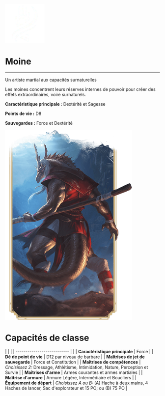 <div class="icon-container">
  <img src="../_media/classes/moine.png" alt="Moine" class="icon-title" data-no-zoom />

# Moine <!-- {docsify-ignore} -->

</div>

---

<div class="bloc-pres">
<div class="bloc-texte">
  <div class="pres">
    <p>Un artiste martial aux capacités surnaturelles</p>
  </div>
  <div class="texte">
    <p>Les moines concentrent leurs réserves internes de pouvoir pour créer des effets extraordinaires, voire surnaturels.</p>
    <div class="summary">
      <p><strong>Caractéristique principale :</strong> Dextérité et Sagesse</p>
      <p><strong>Points de vie :</strong> D8</p>
      <p><strong>Sauvegardes :</strong> Force et Dextérité</p>
    </div>
  </div>
  </div>
  <img src="../_media/classes/pres-moine.png" alt="Moine" class="img-pres" data-no-zoom />
</div>

# Capacités de classe
| | |
| --------------------------- | |
| **Caractéristique principale** | Force |
| **Dé de point de vie** | D12 par niveau de barbare |
| **Maîtrises de jet de sauvegarde** | Force et Constitution |
| **Maîtrises de compétences** | *Choisissez 2:* Dressage, Athlétisme, Intimidation, Nature, Perception et Survie |
| **Maîtrises d'arme** | Armes courantes et armes martiales |
| **Maîtrise d'armure** | Armure Légère, Intermédiaire et Boucliers |
| **Équipement de départ** | *Choisissez A ou B:* (A) Hache à deux mains, 4 Haches de lancer, Sac d'explorateur et 15 PO; ou (B) 75 PO |
